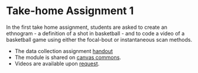 # Take-home Assignment 1

In the first take home assignment, students are asked to create an ethnogram - a definition of a shot in basketball - and to code a video of a basketball game using either the focal-bout or instantaneous scan methods.  

- The data collection assignment [handout](anthropology-assignment-1.pdf)
- The module is shared on [canvas commons](https://canvas.dartmouth.edu/courses/57272/external_tools/1650?launch_type=module_menu&modules%5B%5D=94718).
- Videos are available upon [request](mailto:difuse@dartmouth.edu).
